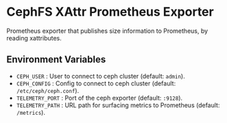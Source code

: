 # CephFS XAttr Prometheus Exporter

Prometheus exporter that publishes size information to Prometheus, by reading xattributes.

## Environment Variables

- `CEPH_USER` : User to connect to ceph cluster (default: `admin`).
- `CEPH_CONFIG` : Config to connect to ceph cluster (default: `/etc/ceph/ceph.conf`).
- `TELEMETRY_PORT` : Port of the ceph exporter (default: `:9128`).
- `TELEMETRY_PATH` : URL path for surfacing metrics to Prometheus (default: `/metrics`).
